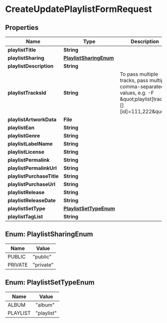 

# CreateUpdatePlaylistFormRequest


## Properties

| Name | Type | Description | Notes |
|------------ | ------------- | ------------- | -------------|
|**playlistTitle** | **String** |  |  [optional] |
|**playlistSharing** | [**PlaylistSharingEnum**](#PlaylistSharingEnum) |  |  [optional] |
|**playlistDescription** | **String** |  |  [optional] |
|**playlistTracksId** | **String** | To pass multiple tracks, pass multiple comma-separated values, e.g. -F \&quot;playlist[tracks][][id]&#x3D;111,222\&quot; |  [optional] |
|**playlistArtworkData** | **File** |  |  [optional] |
|**playlistEan** | **String** |  |  [optional] |
|**playlistGenre** | **String** |  |  [optional] |
|**playlistLabelName** | **String** |  |  [optional] |
|**playlistLicense** | **String** |  |  [optional] |
|**playlistPermalink** | **String** |  |  [optional] |
|**playlistPermalinkUrl** | **String** |  |  [optional] |
|**playlistPurchaseTitle** | **String** |  |  [optional] |
|**playlistPurchaseUrl** | **String** |  |  [optional] |
|**playlistRelease** | **String** |  |  [optional] |
|**playlistReleaseDate** | **String** |  |  [optional] |
|**playlistSetType** | [**PlaylistSetTypeEnum**](#PlaylistSetTypeEnum) |  |  [optional] |
|**playlistTagList** | **String** |  |  [optional] |



## Enum: PlaylistSharingEnum

| Name | Value |
|---- | -----|
| PUBLIC | &quot;public&quot; |
| PRIVATE | &quot;private&quot; |



## Enum: PlaylistSetTypeEnum

| Name | Value |
|---- | -----|
| ALBUM | &quot;album&quot; |
| PLAYLIST | &quot;playlist&quot; |



